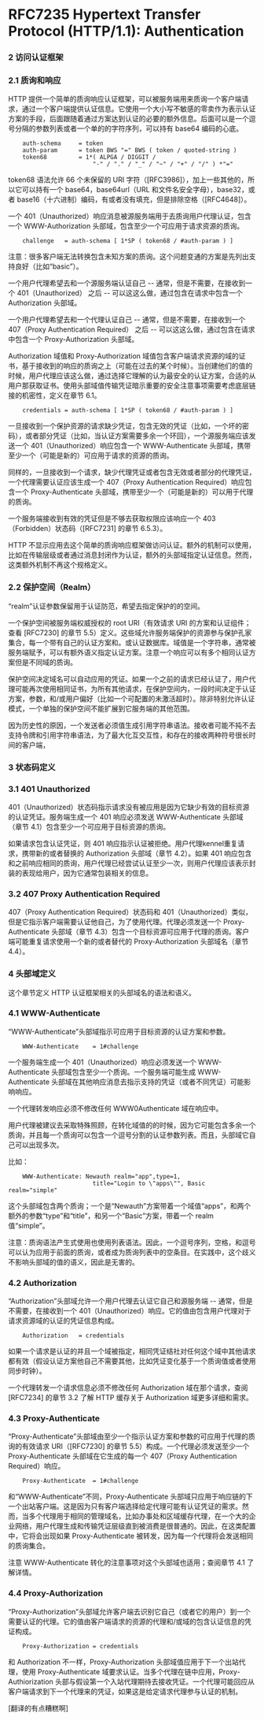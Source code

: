 # RFC7235 Hypertext Transfer Protocol \(HTTP/1.1\): Authentication


### 2 访问认证框架
### 2.1 质询和响应

HTTP 提供一个简单的质询响应认证框架，可以被服务端用来质询一个客户端请求，通过一个客户端提供认证信息。它使用一个大小写不敏感的零卖作为表示认证方案的手段，后面跟随着通过方案达到认证的必要的额外信息。后面可以是一个逗号分隔的参数列表或者一个单的的字符序列，可以持有 base64 编码的心底。

```
    auth-schema     = token
    auth-param      = token BWS "=" BWS ( token / quoted-string )
    token68         = 1*( ALPGA / DIGGIT /
                        "-" / "." / "_" / "~" / "+" / "/" ) *"="
```

token68 语法允许 66 个未保留的 URI 字符（[RFC3986]），加上一些其他的，所以它可以持有一个 base64，base64url（URL 和文件名安全字母），base32，或者 base16（十六进制）编码，有或者没有填充，但是排除空格（[RFC4648]）。

一个 401（Unauthorized）响应消息被源服务端用于去质询用户代理认证，包含一个 WWW-Authorization 头部域，包含至少一个可应用于请求资源的质询。
```
    challenge   = auth-schema [ 1*SP ( token68 / #auth-param ) ]
```
注意：很多客户端无法转换包含未知方案的质询。这个问题变通的方案是先列出支持良好（比如“basic”）。

一个用户代理希望去和一个源服务端认证自己 -- 通常，但是不需要，在接收到一个 401（Unauthorized） 之后 -- 可以这这么做，通过包含在请求中包含一个 Authorization 头部域。

一个用户代理希望去和一个代理认证自己 -- 通常，但是不需要，在接收到一个 407（Proxy Authentication Required） 之后 -- 可以这这么做，通过包含在请求中包含一个 Proxy-Authorization 头部域。

Authorization 域值和 Proxy-Authorization 域值包含客户端请求资源的域的证书，基于接收到的响应的质询之上（可能在过去的某个时候）。当创建他们的值的时候，用户代理应该这么做，通过选择它理解的认为最安全的认证方案，合适的从用户那获取证书。使用头部域值传输凭证暗示重要的安全注意事项需要考虑底层链接的机密性，定义在章节 6.1。

```
    credentials = auth-schema [ 1*SP ( token68 / #auth-param ) ]
```

一旦接收到一个保护资源的请求缺少凭证，包含无效的凭证（比如，一个坏的密码），或者部分凭证（比如，当认证方案需要多余一个环回），一个源服务端应该发送一个 401（Unauthorized）响应包含一个 WWW-Authenticate 头部域，携带至少一个（可能是新的）可应用于请求的资源的质询。

同样的，一旦接收到一个请求，缺少代理凭证或者包含无效或者部分的代理凭证，一个代理需要认证应该生成一个 407（Proxy Authentication Required）响应包含一个 Proxy-Authenticate 头部域，携带至少一个（可能是新的）可以用于代理的质询。

一个服务端接收到有效的凭证但是不够去获取权限应该响应一个 403（Forbidden）状态码（[RFC7231] 的章节 6.5.3）。

HTTP 不显示应用去这个简单的质询响应框架做访问认证。额外的机制可以使用，比如在传输层级或者通过消息封闭作为认证，额外的头部域指定认证信息。然而，这类额外机制不再这个规格定义。


### 2.2 保护空间（Realm）

“realm”认证参数保留用于认证防范，希望去指定保护的的空间。

一个保护空间被服务端权威授权的 root URI（有效请求 URI 的方案和认证组件；查看 [RFC7230] 的章节 5.5）定义。这些域允许服务端保护的资源参与保护孔家集合，每一个带有自己的认证方案和。或认证数据库。域值是一个字符串，通常被服务端赋予，可以有额外语义指定认证方案。注意一个响应可以有多个相同认证方案但是不同域的质询。

保护空间决定域名可以自动应用的凭证。如果一个之前的请求已经认证了，用户代理可能再次使用相同证书，为所有其他请求，在保护空间内，一段时间决定于认证方案，参数，和/或用户偏好（比如一个可配置的未激活超时）。除非特别允许认证模式，一个单独的保护空间不能扩展到它服务端的其他范围。

因为历史性的原因，一个发送者必须值生成引用字符串语法。接收者可能不扽不去支持令牌和引用字符串语法，为了最大化互交互性，和存在的接收两种符号很长时间的客户端，


### 3 状态码定义
### 3.1 401 Unauthorized

401（Unauthorized）状态码指示请求没有被应用是因为它缺少有效的目标资源的认证凭证。服务端生成一个 401 响应必须发送 WWW-Authenticate 头部域（章节 4.1）包含至少一个可应用于目标资源的质询。

如果请求包含认证凭证，则 401 响应指示认证被拒绝。用户代理kennel重复请求，携带新的或者替换的 Authorization 头部域（章节 4.2）。如果 401 响应包含和之前响应相同的质询，用户代理已经尝试认证至少一次，则用户代理应该表示封装的表现给用户，因为它通常包装相关的信息。



### 3.2 407 Proxy Authentication Required

407（Proxy Authentication Required）状态码和 401（Unauthorized）类似，但是它指示客户端需要认证他自己，为了使用代理。代理必须发送一个 Proxy-Authenticate 头部域（章节 4.3）包含一个目标资源可应用于代理的质询。客户端可能重复请求使用一个新的或者替代的 Proxy-Authorization 头部域名（章节 4.4）。

### 4 头部域定义

这个章节定义 HTTP 认证框架相关的头部域名的语法和语义。

### 4.1 WWW-Authenticate

“WWW-Authenticate”头部域指示可应用于目标资源的认证方案和参数。
```
    WWW-Authenticate    = 1#challenge
```
一个服务端生成一个 401（Unauthorized）响应必须发送一个 WWW-Authenticate 头部域包含至少一个质询。一个服务端可能生成 WWW-Authenticate 头部域在其他响应消息去指示支持的凭证（或者不同凭证）可能影响响应。

一个代理转发响应必须不修改任何 WWW0Authenticate 域在响应中。

用户代理被建议去采取特殊照顾，在转化域值的的时候，因为它可能包含多余一个质询，并且每一个质询可以包含一个逗号分割的认证参数列表。而且，头部域它自己可以出现多次。

比如：
```
    WWW-Authenticate: Newauth realm="app",type=1,
                        title="Login to \"apps\"", Basic realm="simple"
```

这个头部域包含两个质询；一个是“Newauth”方案带着一个域值“apps”，和两个额外的参数“type”和“title”，和另一个“Basic”方案，带着一个 realm 值“simple”。

注意：质询语法产生式使用也使用列表语法。因此，一个逗号序列，空格，和逗号可以认为应用于前面的质询，或者成为质询列表中的空条目。在实践中，这个歧义不影响头部域的值的语义，因此是无害的。


### 4.2 Authorization

“Authorization”头部域允许一个用户代理去认证它自己和源服务端 -- 通常，但是不需要，在接收到一个 401（Unauthorized）响应。它的值由包含用户代理对于请求资源域的认证的凭证信息构成。
```
    Authorization   = credentials
```
如果一个请求是认证的并且一个域被指定，相同凭证结社对任何这个域中其他请求都有效（假设认证方案他自己不需要其他，比如凭证变化基于一个质询值或者使用同步时钟）。

一个代理转发一个请求信息必须不修改任何 Authorization 域在那个请求，查阅 [RFC7234] 的章节 3.2 了解 HTTP 缓存关于 Authorization 域更多详细和需求。

### 4.3 Proxy-Authenticate

“Proxy-Authenticate”头部域由至少一个指示认证方案和参数的可应用于代理的质询的有效请求 URI（[RFC7230] 的章节 5.5）构成。一个代理必须发送至少一个 Proxy-Authenticate 头部域在它生成的每一个 407（Proxy Authentication Required）响应。
```
    Proxy-Authenticate  = 1#challenge
```
和“WWW-Authenticate”不同，Proxy-Authenticate 头部域只应用于响应链的下一个出站客户端。这是因为只有客户端选择给定代理可能有认证凭证的需求。然而，当多个代理用于相同的管理域名，比如办事处和区域缓存代理，在一个大的企业网络，用户代理生成和传输凭证层级直到被消费是很普通的。因此，在这类配置中，它将会出现如果 Proxy-Authenticate 被转发，因为每一个代理将会发送相同的质询集合。

注意 WWW-Authenticate 转化的注意事项对这个头部域也适用；查阅章节 4.1 了解详情。


### 4.4 Proxy-Authorization

“Proxy-Authorization”头部域允许客户端去识别它自己（或者它的用户）到一个需要认证的代理。它的值由客户端请求的资源的代理和/或域的包含认证信息的凭证构成。
```
    Proxy-Authorization = credentials
```
和 Authorization 不一样，Proxy-Authorization 头部域值应用于下一个出站代理，使用 Proxy-Authenticate 域要求认证。当多个代理在链中应用，Proxy-Authiorization 头部与假设第一个入站代理期待去接收凭证。一个代理可能回应从客户端请求到下一个代理来的凭证，如果这是给定请求代理参与认证的机制。

[翻译的有点糟糕啊]